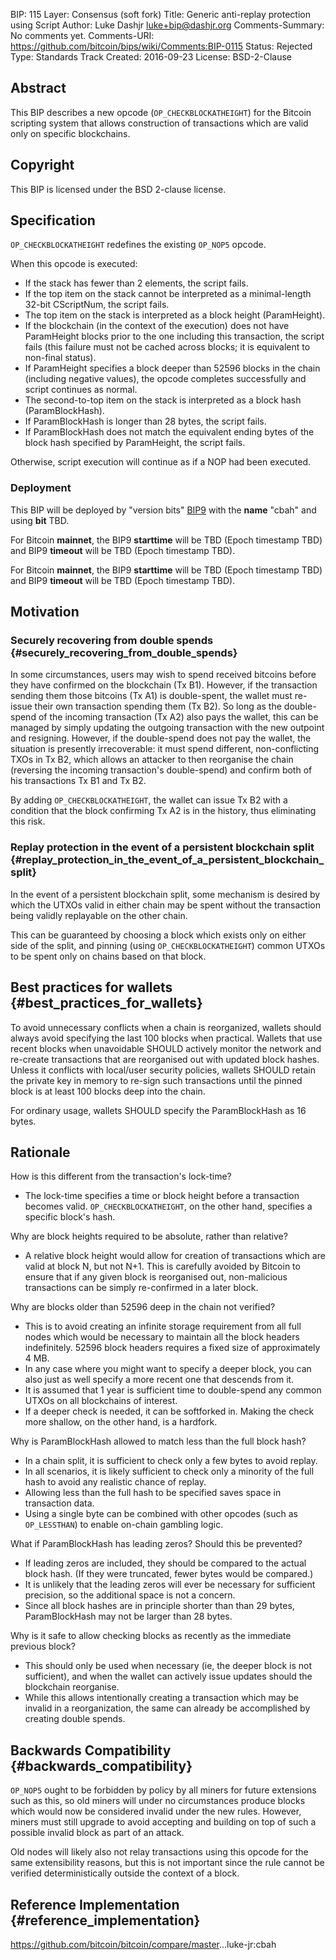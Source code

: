 BIP: 115
Layer: Consensus (soft fork)
Title: Generic anti-replay protection using Script
Author: Luke Dashjr <luke+bip@dashjr.org>
Comments-Summary: No comments yet.
Comments-URI: https://github.com/bitcoin/bips/wiki/Comments:BIP-0115
Status: Rejected
Type: Standards Track
Created: 2016-09-23
License: BSD-2-Clause

## Abstract

This BIP describes a new opcode (`OP_CHECKBLOCKATHEIGHT`) for the
Bitcoin scripting system that allows construction of transactions which
are valid only on specific blockchains.

## Copyright

This BIP is licensed under the BSD 2-clause license.

## Specification

`OP_CHECKBLOCKATHEIGHT` redefines the existing `OP_NOP5` opcode.

When this opcode is executed:

-   If the stack has fewer than 2 elements, the script fails.
-   If the top item on the stack cannot be interpreted as a
minimal-length 32-bit CScriptNum, the script fails.
-   The top item on the stack is interpreted as a block height
(ParamHeight).
-   If the blockchain (in the context of the execution) does not have
ParamHeight blocks prior to the one including this transaction, the
script fails (this failure must not be cached across blocks; it is
equivalent to non-final status).
-   If ParamHeight specifies a block deeper than 52596 blocks in the
chain (including negative values), the opcode completes successfully
and script continues as normal.
-   The second-to-top item on the stack is interpreted as a block hash
(ParamBlockHash).
-   If ParamBlockHash is longer than 28 bytes, the script fails.
-   If ParamBlockHash does not match the equivalent ending bytes of the
block hash specified by ParamHeight, the script fails.

Otherwise, script execution will continue as if a NOP had been executed.

### Deployment

This BIP will be deployed by \"version bits\"
[BIP9](bip-0009.mediawiki "wikilink") with the **name** \"cbah\" and
using **bit** TBD.

For Bitcoin **mainnet**, the BIP9 **starttime** will be TBD (Epoch
timestamp TBD) and BIP9 **timeout** will be TBD (Epoch timestamp TBD).

For Bitcoin **mainnet**, the BIP9 **starttime** will be TBD (Epoch
timestamp TBD) and BIP9 **timeout** will be TBD (Epoch timestamp TBD).

## Motivation

### Securely recovering from double spends {#securely_recovering_from_double_spends}

In some circumstances, users may wish to spend received bitcoins before
they have confirmed on the blockchain (Tx B1). However, if the
transaction sending them those bitcoins (Tx A1) is double-spent, the
wallet must re-issue their own transaction spending them (Tx B2). So
long as the double-spend of the incoming transaction (Tx A2) also pays
the wallet, this can be managed by simply updating the outgoing
transaction with the new outpoint and resigning. However, if the
double-spend does not pay the wallet, the situation is presently
irrecoverable: it must spend different, non-conflicting TXOs in Tx B2,
which allows an attacker to then reorganise the chain (reversing the
incoming transaction\'s double-spend) and confirm both of his
transactions Tx B1 and Tx B2.

By adding `OP_CHECKBLOCKATHEIGHT`, the wallet can issue Tx B2 with a
condition that the block confirming Tx A2 is in the history, thus
eliminating this risk.

### Replay protection in the event of a persistent blockchain split {#replay_protection_in_the_event_of_a_persistent_blockchain_split}

In the event of a persistent blockchain split, some mechanism is desired
by which the UTXOs valid in either chain may be spent without the
transaction being validly replayable on the other chain.

This can be guaranteed by choosing a block which exists only on either
side of the split, and pinning (using `OP_CHECKBLOCKATHEIGHT`) common
UTXOs to be spent only on chains based on that block.

## Best practices for wallets {#best_practices_for_wallets}

To avoid unnecessary conflicts when a chain is reorganized, wallets
should always avoid specifying the last 100 blocks when practical.
Wallets that use recent blocks when unavoidable SHOULD actively monitor
the network and re-create transactions that are reorganised out with
updated block hashes. Unless it conflicts with local/user security
policies, wallets SHOULD retain the private key in memory to re-sign
such transactions until the pinned block is at least 100 blocks deep
into the chain.

For ordinary usage, wallets SHOULD specify the ParamBlockHash as 16
bytes.

## Rationale

How is this different from the transaction\'s lock-time?

-   The lock-time specifies a time or block height before a transaction
becomes valid. `OP_CHECKBLOCKATHEIGHT`, on the other hand, specifies
a specific block\'s hash.

Why are block heights required to be absolute, rather than relative?

-   A relative block height would allow for creation of transactions
which are valid at block N, but not N+1. This is carefully avoided
by Bitcoin to ensure that if any given block is reorganised out,
non-malicious transactions can be simply re-confirmed in a later
block.

Why are blocks older than 52596 deep in the chain not verified?

-   This is to avoid creating an infinite storage requirement from all
full nodes which would be necessary to maintain all the block
headers indefinitely. 52596 block headers requires a fixed size of
approximately 4 MB.
-   In any case where you might want to specify a deeper block, you can
also just as well specify a more recent one that descends from it.
-   It is assumed that 1 year is sufficient time to double-spend any
common UTXOs on all blockchains of interest.
-   If a deeper check is needed, it can be softforked in. Making the
check more shallow, on the other hand, is a hardfork.

Why is ParamBlockHash allowed to match less than the full block hash?

-   In a chain split, it is sufficient to check only a few bytes to
avoid replay.
-   In all scenarios, it is likely sufficient to check only a minority
of the full hash to avoid any realistic chance of replay.
-   Allowing less than the full hash to be specified saves space in
transaction data.
-   Using a single byte can be combined with other opcodes (such as
`OP_LESSTHAN`) to enable on-chain gambling logic.

What if ParamBlockHash has leading zeros? Should this be prevented?

-   If leading zeros are included, they should be compared to the actual
block hash. (If they were truncated, fewer bytes would be compared.)
-   It is unlikely that the leading zeros will ever be necessary for
sufficient precision, so the additional space is not a concern.
-   Since all block hashes are in principle shorter than than 29 bytes,
ParamBlockHash may not be larger than 28 bytes.

Why is it safe to allow checking blocks as recently as the immediate
previous block?

-   This should only be used when necessary (ie, the deeper block is not
sufficient), and when the wallet can actively issue updates should
the blockchain reorganise.
-   While this allows intentionally creating a transaction which may be
invalid in a reorganization, the same can already be accomplished by
creating double spends.

## Backwards Compatibility {#backwards_compatibility}

`OP_NOP5` ought to be forbidden by policy by all miners for future
extensions such as this, so old miners will under no circumstances
produce blocks which would now be considered invalid under the new
rules. However, miners must still upgrade to avoid accepting and
building on top of such a possible invalid block as part of an attack.

Old nodes will likely also not relay transactions using this opcode for
the same extensibility reasons, but this is not important since the rule
cannot be verified deterministically outside the context of a block.

## Reference Implementation {#reference_implementation}

<https://github.com/bitcoin/bitcoin/compare/master>\...luke-jr:cbah
